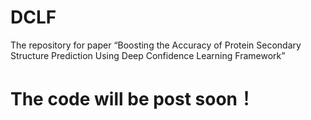 # DCLF
The repository for paper “Boosting the Accuracy of Protein Secondary Structure Prediction Using Deep Confidence Learning Framework”

# The code will be post soon！
